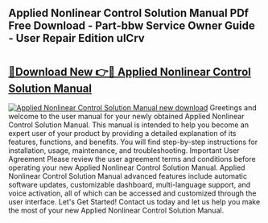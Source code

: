 ## Applied Nonlinear Control Solution Manual PDf Free Download - Part-bbw Service Owner Guide - User Repair Edition ulCrv

# <h2><a href="http://bc35081.oget.top/?id=Applied+Nonlinear+Control+Solution+Manual">🔗Download New 👉🔴 Applied Nonlinear Control Solution Manual</a></h2>

[![Applied Nonlinear Control Solution Manual new download](https://i.imgur.com/5g1atiW.png)](http://bc35081.oget.top/?id=Applied+Nonlinear+Control+Solution+Manual)
Greetings and welcome to the user manual for your newly obtained Applied Nonlinear Control Solution Manual. This manual is intended to help you become an expert user of your product by providing a detailed explanation of its features, functions, and benefits. You will find step-by-step instructions for installation, usage, maintenance, and troubleshooting. Important User Agreement Please review the user agreement terms and conditions before operating your new Applied Nonlinear Control Solution Manual. Applied Nonlinear Control Solution Manual advanced features include automatic software updates, customizable dashboard, multi-language support, and voice activation, all of which can be accessed and customized through the user interface. Let's Get Started! Contact us today and let us help you make the most of your new Applied Nonlinear Control Solution Manual.
